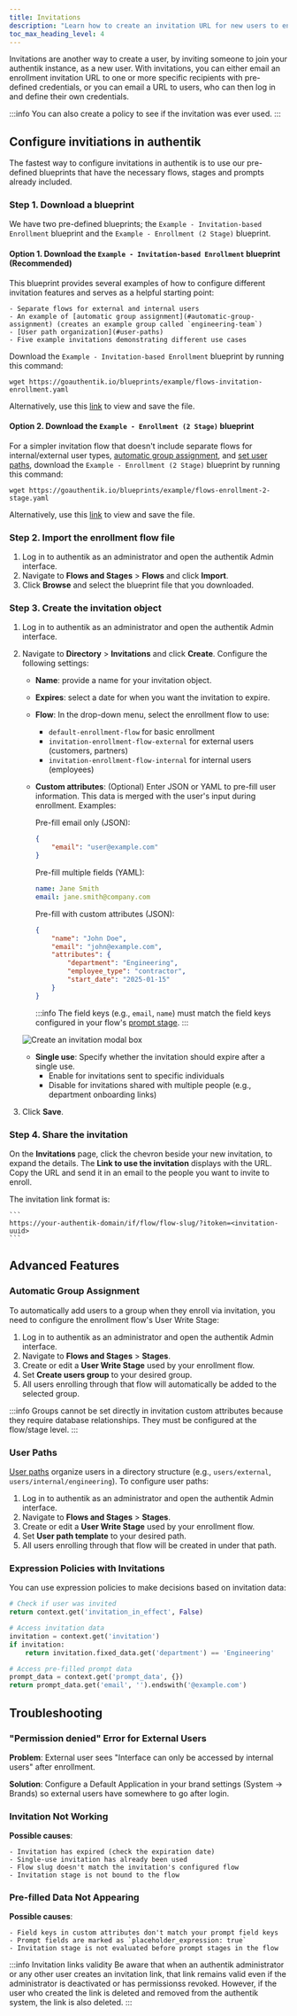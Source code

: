 ```yaml
---
title: Invitations
description: "Learn how to create an invitation URL for new users to enroll."
toc_max_heading_level: 4
---
```


Invitations are another way to create a user, by inviting someone to join your authentik instance, as a new user. With invitations, you can either email an enrollment invitation URL to one or more specific recipients with pre-defined credentials, or you can email a URL to users, who can then log in and define their own credentials.

:::info
You can also create a policy to see if the invitation was ever used.
:::

## Configure invitiations in authentik

The fastest way to configure invitations in authentik is to use our pre-defined blueprints that have the necessary flows, stages and prompts already included.

### Step 1. Download a blueprint

We have two pre-defined blueprints; the `Example - Invitation-based Enrollment` blueprint and the `Example - Enrollment (2 Stage)` blueprint.

#### Option 1. Download the `Example - Invitation-based Enrollment` blueprint (Recommended)

This blueprint provides several examples of how to configure different invitation features and serves as a helpful starting point:

    - Separate flows for external and internal users
    - An example of [automatic group assignment](#automatic-group-assignment) (creates an example group called `engineering-team`)
    - [User path organization](#user-paths)
    - Five example invitations demonstrating different use cases

Download the `Example - Invitation-based Enrollment` blueprint by running this command:

```shell
wget https://goauthentik.io/blueprints/example/flows-invitation-enrollment.yaml
```

Alternatively, use this [link](/blueprints/example/flows-invitation-enrollment.yaml) to view and save the file.

#### Option 2. Download the `Example - Enrollment (2 Stage)` blueprint

For a simpler invitation flow that doesn't include separate flows for internal/external user types, [automatic group assignment](#automatic-group-assignment), and [set user paths](<(#user-paths)>), download the `Example - Enrollment (2 Stage)` blueprint by running this command:

```shell
wget https://goauthentik.io/blueprints/example/flows-enrollment-2-stage.yaml
```

Alternatively, use this [link](/blueprints/example/flows-enrollment-2-stage.yaml) to view and save the file.

### Step 2. Import the enrollment flow file

1. Log in to authentik as an administrator and open the authentik Admin interface.
2. Navigate to **Flows and Stages** > **Flows** and click **Import**.
3. Click **Browse** and select the blueprint file that you downloaded.

### Step 3. Create the invitation object

1. Log in to authentik as an administrator and open the authentik Admin interface.
2. Navigate to **Directory** > **Invitations** and click **Create**. Configure the following settings:
    - **Name**: provide a name for your invitation object.
    - **Expires**: select a date for when you want the invitation to expire.
    - **Flow**: In the drop-down menu, select the enrollment flow to use:
        - `default-enrollment-flow` for basic enrollment
        - `invitation-enrollment-flow-external` for external users (customers, partners)
        - `invitation-enrollment-flow-internal` for internal users (employees)
    - **Custom attributes**: (Optional) Enter JSON or YAML to pre-fill user information. This data is merged with the user's input during enrollment. Examples:

        Pre-fill email only (JSON):

        ```json
        {
            "email": "user@example.com"
        }
        ```

        Pre-fill multiple fields (YAML):

        ```yaml
        name: Jane Smith
        email: jane.smith@company.com
        ```

        Pre-fill with custom attributes (JSON):

        ```json
        {
            "name": "John Doe",
            "email": "john@example.com",
            "attributes": {
                "department": "Engineering",
                "employee_type": "contractor",
                "start_date": "2025-01-15"
            }
        }
        ```

        :::info
        The field keys (e.g., `email`, `name`) must match the field keys configured in your flow's [prompt stage](../../add-secure-apps/flows-stages/stages/prompt/index.md).
        :::

    ![Create an invitation modal box](./create_invite.png)
    - **Single use**: Specify whether the invitation should expire after a single use.
        - Enable for invitations sent to specific individuals
        - Disable for invitations shared with multiple people (e.g., department onboarding links)

3. Click **Save**.

### Step 4. Share the invitation

On the **Invitations** page, click the chevron beside your new invitation, to expand the details. The **Link to use the invitation** displays with the URL. Copy the URL and send it in an email to the people you want to invite to enroll.

The invitation link format is:

    ```
    https://your-authentik-domain/if/flow/flow-slug/?itoken=<invitation-uuid>
    ```

## Advanced Features

### Automatic Group Assignment

To automatically add users to a group when they enroll via invitation, you need to configure the enrollment flow's User Write Stage:

1. Log in to authentik as an administrator and open the authentik Admin interface.
2. Navigate to **Flows and Stages** > **Stages**.
3. Create or edit a **User Write Stage** used by your enrollment flow.
4. Set **Create users group** to your desired group.
5. All users enrolling through that flow will automatically be added to the selected group.

:::info
Groups cannot be set directly in invitation custom attributes because they require database relationships. They must be configured at the flow/stage level.
:::

### User Paths

[User paths](user_ref.mdx#path) organize users in a directory structure (e.g., `users/external`, `users/internal/engineering`). To configure user paths:

1. Log in to authentik as an administrator and open the authentik Admin interface.
2. Navigate to **Flows and Stages** > **Stages**.
3. Create or edit a **User Write Stage** used by your enrollment flow.
4. Set **User path template** to your desired path.
5. All users enrolling through that flow will be created in under that path.

### Expression Policies with Invitations

You can use expression policies to make decisions based on invitation data:

```python
# Check if user was invited
return context.get('invitation_in_effect', False)

# Access invitation data
invitation = context.get('invitation')
if invitation:
    return invitation.fixed_data.get('department') == 'Engineering'

# Access pre-filled prompt data
prompt_data = context.get('prompt_data', {})
return prompt_data.get('email', '').endswith('@example.com')
```

## Troubleshooting

### "Permission denied" Error for External Users

**Problem**: External user sees "Interface can only be accessed by internal users" after enrollment.

**Solution**: Configure a Default Application in your brand settings (System → Brands) so external users have somewhere to go after login.

### Invitation Not Working

**Possible causes**:

    - Invitation has expired (check the expiration date)
    - Single-use invitation has already been used
    - Flow slug doesn't match the invitation's configured flow
    - Invitation stage is not bound to the flow

### Pre-filled Data Not Appearing

**Possible causes**:

    - Field keys in custom attributes don't match your prompt field keys
    - Prompt fields are marked as `placeholder_expression: true`
    - Invitation stage is not evaluated before prompt stages in the flow

:::info Invitation links validity
Be aware that when an authentik administrator or any other user creates an invitation link, that link remains valid even if the administrator is deactivated or has permissionss revoked. However, if the user who created the link is deleted and removed from the authentik system, the link is also deleted.
:::
